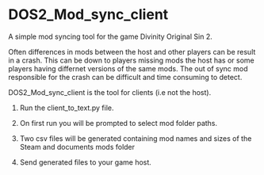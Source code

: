 # DOS2_Mod_sync_client

A simple mod syncing tool for the game Divinity Original Sin 2. 

Often differences in mods between the host and other players can be result in a crash. This can be down to players missing mods the host has or some players having differnet versions of the same mods. The out of sync mod responsible for the crash can be difficult and time consuming to detect. 

DOS2_Mod_sync_client is the tool for clients (i.e not the host). 

1. Run the client_to_text.py file.

2. On first run you will be prompted to select mod folder paths.

3. Two csv files will be generated containing mod names and sizes of the Steam and documents mods folder

4. Send generated files to your game host.
